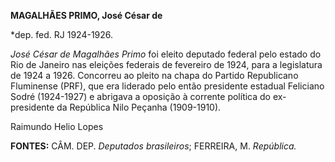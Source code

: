 **MAGALHÃES PRIMO, José César de**

\*dep. fed. RJ 1924-1926.

*José César de Magalhães Primo* foi eleito deputado federal pelo estado
do Rio de Janeiro nas eleições federais de fevereiro de 1924, para a
legislatura de 1924 a 1926. Concorreu ao pleito na chapa do Partido
Republicano Fluminense (PRF), que era liderado pelo então presidente
estadual Feliciano Sodré (1924-1927) e abrigava a oposição à corrente
política do ex-presidente da República Nilo Peçanha (1909-1910).

Raimundo Helio Lopes

**FONTES:** CÂM. DEP. *Deputados brasileiros*; FERREIRA, M. *República.*
